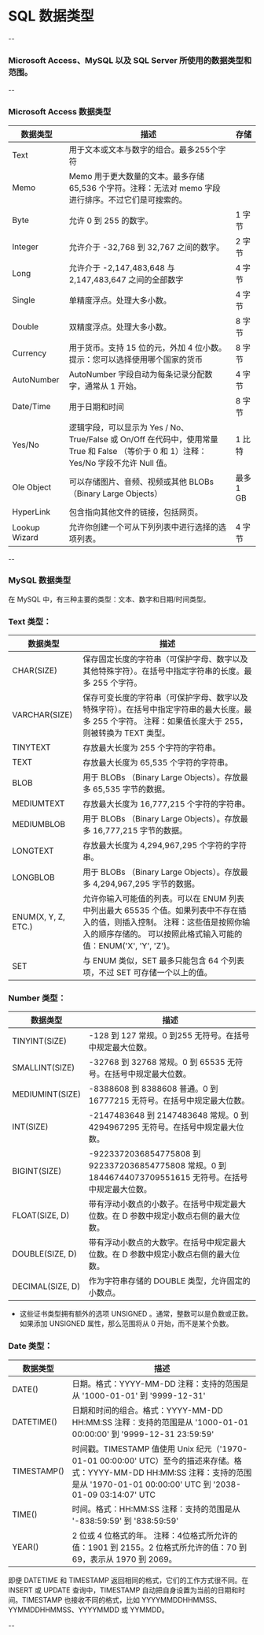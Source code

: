 # SQL 数据类型

--

### Microsoft Access、MySQL 以及 SQL Server 所使用的数据类型和范围。

--

### Microsoft Access 数据类型

数据类型    | 描述                                                             | 存储
------------|------------------------------------------------------------------|-----
Text        | 用于文本或文本与数字的组合。最多255个字符                        |
Memo        | Memo 用于更大数量的文本。最多存储 65,536 个字符。注释：无法对 memo 字段进行排序。不过它们是可搜索的。 | 
Byte        | 允许 0 到 255 的数字。                                           | 1 字节
Integer     | 允许介于 -32,768 到 32,767 之间的数字。                          | 2 字节
Long        | 允许介于 -2,147,483,648 与 2,147,483,647 之间的全部数字          | 4 字节
Single      | 单精度浮点。处理大多小数。                                       | 4 字节
Double      | 双精度浮点。处理大多小数。                                       | 8 字节
Currency    | 用于货币。支持 15 位的元，外加 4 位小数。提示：您可以选择使用哪个国家的货币 | 8 字节
AutoNumber  | AutoNumber 字段自动为每条记录分配数字，通常从 1 开始。           | 4 字节
Date/Time   | 用于日期和时间                                                   | 8 字节
Yes/No      | 逻辑字段，可以显示为 Yes / No、True/False 或 On/Off  在代码中，使用常量 True 和 False （等价于 0 和 1）注释：Yes/No 字段不允许 Null 值。                      | 1 比特
Ole Object  | 可以存储图片、音频、视频或其他 BLOBs （Binary Large Objects）    | 最多 1 GB
HyperLink   | 包含指向其他文件的链接，包括网页。                               |
Lookup Wizard | 允许你创建一个可从下列列表中进行选择的选项列表。               | 4 字节

--

### MySQL 数据类型

在 MySQL 中，有三种主要的类型：文本、数字和日期/时间类型。

### Text 类型：

数据类型     | 描述 
-------------|------------------------------------
CHAR(SIZE)   | 保存固定长度的字符串（可保护字母、数字以及其他特殊字符）。在括号中指定字符串的长度。最多 255 个字符。
VARCHAR(SIZE) | 保存可变长度的字符串（可保护字母、数字以及特殊字符）。在括号中指定字符串的最大长度。最多 255 个字符。 注释：如果值长度大于 255，则被转换为 TEXT 类型。
TINYTEXT     | 存放最大长度为 255 个字符的字符串。
TEXT         | 存放最大长度为 65,535 个字符的字符串。
BLOB         | 用于 BLOBs （Binary Large Objects）。存放最多 65,535 字节的数据。
MEDIUMTEXT   | 存放最大长度为 16,777,215 个字符的字符串。
MEDIUMBLOB   | 用于 BLOBs （Binary Large Objects）。存放最多 16,777,215 字节的数据。
LONGTEXT     | 存放最大长度为 4,294,967,295 个字符的字符串。
LONGBLOB     | 用于 BLOBs （Binary Large Objects）。存放最多 4,294,967,295 字节的数据。
ENUM(X, Y, Z, ETC.) | 允许你输入可能值的列表。可以在 ENUM 列表中列出最大 65535 个值。如果列表中不存在插入的值，则插入控制。 注释：这些值是按照你输入的顺序存储的。 可以按照此格式输入可能的值：ENUM('X', 'Y', 'Z')。
SET          | 与 ENUM 类似，SET 最多只能包含 64 个列表项，不过 SET 可存储一个以上的值。

### Number 类型：

数据类型        | 描述
----------------|------------------------------------------
TINYINT(SIZE)   | -128 到 127 常规。0 到255 无符号。在括号中规定最大位数。
SMALLINT(SIZE)  | -32768 到 32768 常规。0 到 65535 无符号。在括号中规定最大位数。
MEDIUMINT(SIZE) | -8388608 到 8388608 普通。0 到 16777215 无符号。在括号中规定最大位数。
INT(SIZE)       | -2147483648 到 2147483648 常规。0 到 4294967295 无符号。在括号中规定最大位数。
BIGINT(SIZE)    | -9223372036854775808 到 9223372036854775808 常规。0 到 18446744073709551615 无符号。在括号中规定最大位数。
FLOAT(SIZE, D)  | 带有浮动小数点的小数子。在括号中规定最大位数。在 D 参数中规定小数点右侧的最大位数。
DOUBLE(SIZE, D) | 带有浮动小数点的大数字。在括号中规定最大位数。在 D 参数中规定小数点右侧的最大位数。
DECIMAL(SIZE, D) | 作为字符串存储的 DOUBLE 类型，允许固定的小数点。

* 这些证书类型拥有额外的选项 UNSIGNED 。通常，整数可以是负数或正数。如果添加 UNSIGNED 属性，那么范围将从 0 开始，而不是某个负数。

### Date 类型：

数据类型        | 描述
----------------|----------
DATE()          | 日期。格式：YYYY-MM-DD 注释：支持的范围是从 '1000-01-01' 到 '9999-12-31'
DATETIME()      | 日期和时间的组合。格式：YYYY-MM-DD HH:MM:SS 注释：支持的范围是从 '1000-01-01 00:00:00' 到 '9999-12-31 23:59:59'
TIMESTAMP()     | 时间戳。TIMESTAMP 值使用 Unix 纪元（'1970-01-01 00:00:00' UTC）至今的描述来存储。格式：YYYY-MM-DD HH:MM:SS 注释：支持的范围是从 '1970-01-01 00:00:00' UTC 到 '2038-01-09 03:14:07' UTC
TIME()          | 时间。格式：HH:MM:SS 注释：支持的范围是从 '-838:59:59' 到 '838:59:59'
YEAR()          | 2 位或 4 位格式的年。 注释：4位格式所允许的值：1901 到 2155。2 位格式所允许的值：70 到 69，表示从 1970 到 2069。

即便 DATETIME 和 TIMESTAMP 返回相同的格式，它们的工作方式很不同。在 INSERT 或 UPDATE 查询中，TIMESTAMP 自动把自身设置为当前的日期和时间。TIMESTAMP 也接收不同的格式，比如 YYYYMMDDHHMMSS、YYMMDDHHMMSS、YYYYMMDD 或 YYMMDD。

--
